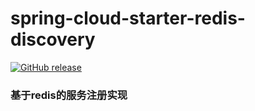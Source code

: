 # spring-cloud-starter-redis-discovery 
<p><a href="http://search.maven.org/#search%7Cga%7C1%7Ccom.huaching"></a><a href="https://github.com/atme26/redis-discovery-spring-cloud-starter/releases"><img src="https://camo.githubusercontent.com/795f06dcbec8d5adcfadc1eb7a8ac9c7d5007fce/68747470733a2f2f696d672e736869656c64732e696f2f62616467652f72656c656173652d646f776e6c6f61642d6f72616e67652e737667" alt="GitHub release" data-canonical-src="https://img.shields.io/badge/release-download-orange.svg" style="max-width:100%;"></a>

### 基于redis的服务注册实现



